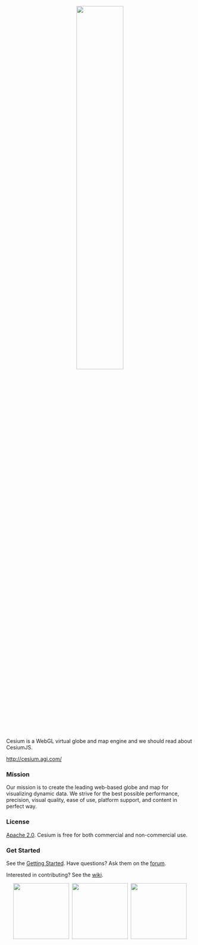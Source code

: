 <p align="center">
<img src="https://github.com/AnalyticalGraphicsInc/cesium/wiki/logos/Cesium_Logo_Color.jpg" width="50%" />
</p>

Cesium is a WebGL virtual globe and map engine and we should read about CesiumJS.

http://cesium.agi.com/

### Mission ###

Our mission is to create the leading web-based globe and map for visualizing dynamic data.  We strive for the best possible performance, precision, visual quality, ease of use, platform support, and content in perfect way.

### License ###

[Apache 2.0](http://www.apache.org/licenses/LICENSE-2.0.html).  Cesium is free for both commercial and non-commercial use.

### Get Started ###

See the [Getting Started](http://cesium.agi.com/2013/04/12/Cesium-up-and-running/).  Have questions?  Ask them on the [forum](https://groups.google.com/d/forum/cesium-dev).

Interested in contributing?  See the [wiki](https://github.com/AnalyticalGraphicsInc/cesium/wiki).

<p align="center">
<img src="http://cesium.agi.com/images/OneApiThreeViews.png" height="150" />&nbsp;
<img src="http://cesium.agi.com/images/KoreaLaunch.png" height="150" />&nbsp;
<img src="http://cesium.agi.com/images/Terrain.png" height="150" />
</p>
